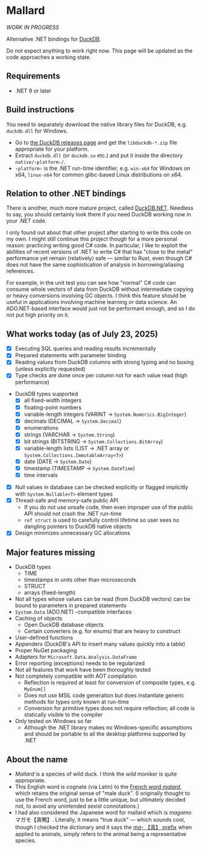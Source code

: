 # Mallard

*WORK IN PROGRESS*

Alternative .NET bindings for [DuckDB](https://duckdb.org/).

Do not expect anything to work right now.  This page will be updated as the code approaches a working state.

## Requirements

  - .NET 9 or later

## Build instructions

You need to separately download the native library files for DuckDB, e.g. ``duckdb.dll`` for Windows. 

  - Go to [the DuckDB releases page](https://github.com/duckdb/duckdb/releases) and get the ``libduckdb-*.zip`` file
    appropriate for your platform.
  - Extract ``duckdb.dll`` (or ``duckdb.so`` etc.) and put it inside the directory ``native/‹platform›/``.
  - ``‹platform›`` is the .NET run-time identifier, e.g. ``win-x64`` for Windows on x64, ``linux-x64`` for 
    common glibc-based Linux distributions on x64.

## Relation to other .NET bindings

There is another, much more mature project, called [DuckDB.NET](https://duckdb.net/docs/introduction.html).
Needless to say, you should certainly look there if you need DuckDB working now in your .NET code.

I only found out about that other project after starting to write this code on my own.  I might still continue 
this project though for a more personal reason: practicing writing good C# code.  In particular, I like to exploit 
the abilities of recent versions of .NET to write C# that has "close to the metal" performance yet remain (relatively) safe —
similar to Rust, even though C# does not have the same sophistication of analysis in borrowing/aliasing references.

For example, in the unit test you can see how "normal" C# code can consume whole vectors of data from DuckDB
without intermediate copying or heavy conversions involving GC objects.  I think this feature should be
useful in applications involving machine learning or data science.  An ADO.NET-based interface would just 
not be performant enough, and so I do not put high priority on it.

## What works today (as of July 23, 2025)

  - [X] Executing SQL queries and reading results incrementally
  - [X] Prepared statements with parameter binding
  - [X] Reading values from DuckDB columns with strong typing and no boxing (unless explicitly requested)
  - [X] Type checks are done once per column not for each value read (high performance)
  - DuckDB types supported
    - [X] all fixed-width integers
    - [X] floating-point numbers
    - [X] variable-length integers (VARINT → ``System.Numerics.BigInteger``)
    - [X] decimals (DECIMAL → ``System.Decimal``)
    - [X] enumerations 
    - [X] strings (VARCHAR → ``System.String``)
    - [X] bit strings (BITSTRING → ``System.Collections.BitArray``)
    - [X] variable-length lists (LIST → .NET array or ``System.Collections.ImmutableArray<T>``)
    - [X] date (DATE → ``System.Date``)
    - [X] timestamp (TIMESTAMP → ``System.DateTime``)
    - [X] time intervals
  - [X] Null values in database can be checked explicitly or flagged implicitly with ``System.Nullable<T>`` element types
  - [X] Thread-safe and memory-safe public API 
    - If you do not use unsafe code, then even improper use of the public API should not crash the .NET run-time
    - ``ref struct`` is used to carefully control lifetime so user sees no dangling pointers to DuckDB native objects
  - [X] Design minimizes unnecessary GC allocations

## Major features missing

  - DuckDB types
    - TIME
    - timestamps in units other than microseconds
    - STRUCT
    - arrays (fixed-length)
  - Not all types whose values can be read (from DuckDB vectors) can be bound to parameters in prepared statements
  - ``System.Data`` (ADO.NET) -compatible interfaces
  - Caching of objects
    - Open DuckDB database objects
    - Certain converters (e.g. for enums) that are heavy to construct
  - User-defined functions
  - Appenders (DuckDB's API to insert many values quickly into a table)
  - Proper NuGet packaging
  - Adapters for ``Microsoft.Data.Analysis.DataFrame``
  - Error reporting (exceptions) needs to be regularized
  - Not all features that work have been thoroughly tested
  - Not completely compatible with AOT compilation
    - Reflection is required at least for conversion of composite types, e.g. ``MyEnum[]``
    - Does not use MSIL code generation but does instantiate generic methods for types only known at run-time
    - Conversion for primitive types does not require reflection; all code is statically visible to the compiler
  - Only tested on Windows so far
    - Although the .NET library makes no Windows-specific assumptions and should be portable to all the desktop platforms supported by .NET

## About the name

  - *Mallard* is a species of wild duck.  I think the *wild* moniker is quite appropriate.
  - This English word is cognate (via Latin) to the [French word *malard*](https://www.dictionnaire-academie.fr/article/A9M0304), 
    which retains the original sense of "male duck".  (I originally thought to use the French word,
    just to be a little unique, but ultimately decided not, to avoid any unintended sexist connotations.)
  - I had also considered the Japanese word for mallard which is *magamo* マガモ【真鴨】. Literally, it 
    means "true duck" — which sounds cool, though I checked the dictionary and it says the 
    [*ma-* 【真】 prefix](https://kotobank.jp/word/%E7%9C%9F-4672#w-632658)
    when applied to animals, simply refers to the animal being a representative species.

